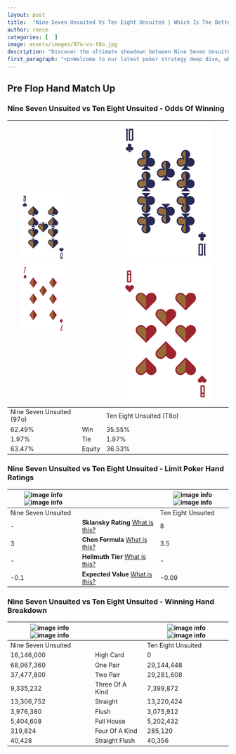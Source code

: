 ```yaml
---
layout: post
title:  "Nine Seven Unsuited Vs Ten Eight Unsuited | Which Is The Better Hand In Poker? A Complete Guide"
author: reece
categories: [  ]
image: assets/images/97o-vs-t8o.jpg
description: "Discover the ultimate showdown between Nine Seven Unsuited and Ten Eight Unsuited in poker! Uncover the odds, strategies, and scenarios where one hand triumphs over the other. Get ready to up your poker game with this thrilling analysis."
first_paragraph: "<p>Welcome to our latest poker strategy deep dive, where we're pitting two distinct hands against each other in a high-stakes showdown: Nine Seven Unsuited vs Ten Eight Unsuited.</p><p>In the dynamic world of poker, every decision counts, and knowing which hand holds the upper hand is key to your success at the table.</p><p>In this article, we'll dissect these two hands, explore the scenarios where one dominates the other, and equip you with the knowledge to make strategic choices that can tip the odds in your favor.</p><p>Get ready to unravel the intriguing dynamics of these poker hands and elevate your game to new heights.</p>"
---
```




[comment]: # (sp0)

## Pre Flop Hand Match Up

<div class="table hand-ratings" markdown="1"> 



### Nine Seven Unsuited vs Ten Eight Unsuited - Odds Of Winning


    
| ![image info](assets/images/hand1/9.png) ![image info](assets/images/hand1/7o.png) |  | ![image info](assets/images/hand2/t.png) ![image info](assets/images/hand2/8o.png) |
| -------- | -------- | -------- |
| Nine Seven Unsuited (97o) |  | Ten Eight Unsuited (T8o) |
| 62.49% | Win | 35.55% |
| 1.97% | Tie | 1.97% |
| 63.47% | Equity | 36.53% |




[comment]: # (sp1)



### Nine Seven Unsuited vs Ten Eight Unsuited - Limit Poker Hand Ratings


    
| ![image info](https://www.riverpairs.com/assets/images/hand1/9.png) ![image info](https://www.riverpairs.com/assets/images/hand1/7o.png) |  | ![image info](https://www.riverpairs.com/assets/images/hand2/t.png) ![image info](https://www.riverpairs.com/assets/images/hand2/8o.png) |
| -------- | -------- | -------- |
| Nine Seven Unsuited |  | Ten Eight Unsuited |
| - | **Sklansky Rating** [What is this?](/sklansky-rating-explained) | 8 |
| 3 | **Chen Formula** [What is this?](/chen-formula-explained) | 3.5 |
| - | **Hellmuth Tier** [What is this?](/Hellmuth-tier-explained) | - |
| -0.1 | **Expected Value** [What is this?](/expected-value-explained) | -0.09 |




[comment]: # (sp2)



### Nine Seven Unsuited vs Ten Eight Unsuited - Winning Hand Breakdown


    
| ![image info](https://www.riverpairs.com/assets/images/hand1/9.png) ![image info](https://www.riverpairs.com/assets/images/hand1/7o.png) |  | ![image info](https://www.riverpairs.com/assets/images/hand2/t.png) ![image info](https://www.riverpairs.com/assets/images/hand2/8o.png) |
| -------- | -------- | -------- |
| Nine Seven Unsuited |  | Ten Eight Unsuited |
| 16,146,000 | High Card | 0 |
| 68,067,360 | One Pair | 29,144,448 |
| 37,477,800 | Two Pair | 29,281,608 |
| 9,335,232 | Three Of A Kind | 7,399,872 |
| 13,306,752 | Straight | 13,220,424 |
| 3,976,380 | Flush | 3,075,912 |
| 5,404,608 | Full House | 5,202,432 |
| 319,824 | Four Of A Kind | 285,120 |
| 40,428 | Straight Flush | 40,356 |




[comment]: # (sp3)



</div>

[comment]: # (sp4)



[comment]: # (sp5)

